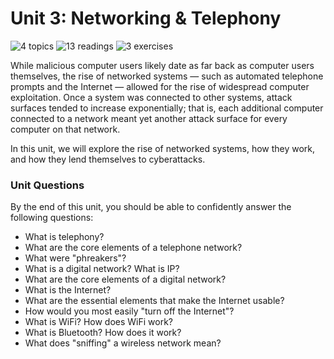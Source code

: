 # Unit 3: Networking & Telephony

![4 topics](https://img.shields.io/badge/Topics-4-success.svg)
![13 readings](https://img.shields.io/badge/Readings-12-yellow.svg)
![3 exercises](https://img.shields.io/badge/Exercises-2-informational.svg)

While malicious computer users likely date as far back as computer users themselves, the rise of networked systems &mdash; such as automated telephone prompts and the Internet &mdash; allowed for the rise of widespread computer exploitation. Once a system was connected to other systems, attack surfaces tended to increase exponentially; that is, each additional computer connected to a network meant yet another attack surface for every computer on that network.

In this unit, we will explore the rise of networked systems, how they work, and how they lend themselves to cyberattacks.

### Unit Questions

By the end of this unit, you should be able to confidently answer the following questions:

* What is telephony?
* What are the core elements of a telephone network?
* What were "phreakers"?
* What is a digital network? What is IP?
* What are the core elements of a digital network?
* What is the Internet?
* What are the essential elements that make the Internet usable?
* How would you most easily "turn off the Internet"?
* What is WiFi? How does WiFi work?
* What is Bluetooth? How does it work?
* What does "sniffing" a wireless network mean?